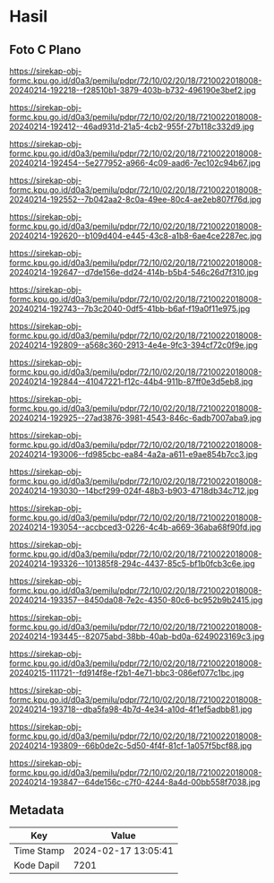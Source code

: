# Hasil

## Foto C Plano

https://sirekap-obj-formc.kpu.go.id/d0a3/pemilu/pdpr/72/10/02/20/18/7210022018008-20240214-192218--f28510b1-3879-403b-b732-496190e3bef2.jpg

https://sirekap-obj-formc.kpu.go.id/d0a3/pemilu/pdpr/72/10/02/20/18/7210022018008-20240214-192412--46ad931d-21a5-4cb2-955f-27b118c332d9.jpg

https://sirekap-obj-formc.kpu.go.id/d0a3/pemilu/pdpr/72/10/02/20/18/7210022018008-20240214-192454--5e277952-a966-4c09-aad6-7ec102c94b67.jpg

https://sirekap-obj-formc.kpu.go.id/d0a3/pemilu/pdpr/72/10/02/20/18/7210022018008-20240214-192552--7b042aa2-8c0a-49ee-80c4-ae2eb807f76d.jpg

https://sirekap-obj-formc.kpu.go.id/d0a3/pemilu/pdpr/72/10/02/20/18/7210022018008-20240214-192620--b109d404-e445-43c8-a1b8-6ae4ce2287ec.jpg

https://sirekap-obj-formc.kpu.go.id/d0a3/pemilu/pdpr/72/10/02/20/18/7210022018008-20240214-192647--d7de156e-dd24-414b-b5b4-546c26d7f310.jpg

https://sirekap-obj-formc.kpu.go.id/d0a3/pemilu/pdpr/72/10/02/20/18/7210022018008-20240214-192743--7b3c2040-0df5-41bb-b6af-f19a0f11e975.jpg

https://sirekap-obj-formc.kpu.go.id/d0a3/pemilu/pdpr/72/10/02/20/18/7210022018008-20240214-192809--a568c360-2913-4e4e-9fc3-394cf72c0f9e.jpg

https://sirekap-obj-formc.kpu.go.id/d0a3/pemilu/pdpr/72/10/02/20/18/7210022018008-20240214-192844--41047221-f12c-44b4-911b-87ff0e3d5eb8.jpg

https://sirekap-obj-formc.kpu.go.id/d0a3/pemilu/pdpr/72/10/02/20/18/7210022018008-20240214-192925--27ad3876-3981-4543-846c-6adb7007aba9.jpg

https://sirekap-obj-formc.kpu.go.id/d0a3/pemilu/pdpr/72/10/02/20/18/7210022018008-20240214-193006--fd985cbc-ea84-4a2a-a611-e9ae854b7cc3.jpg

https://sirekap-obj-formc.kpu.go.id/d0a3/pemilu/pdpr/72/10/02/20/18/7210022018008-20240214-193030--14bcf299-024f-48b3-b903-4718db34c712.jpg

https://sirekap-obj-formc.kpu.go.id/d0a3/pemilu/pdpr/72/10/02/20/18/7210022018008-20240214-193054--accbced3-0226-4c4b-a669-36aba68f90fd.jpg

https://sirekap-obj-formc.kpu.go.id/d0a3/pemilu/pdpr/72/10/02/20/18/7210022018008-20240214-193326--101385f8-294c-4437-85c5-bf1b0fcb3c6e.jpg

https://sirekap-obj-formc.kpu.go.id/d0a3/pemilu/pdpr/72/10/02/20/18/7210022018008-20240214-193357--8450da08-7e2c-4350-80c6-bc952b9b2415.jpg

https://sirekap-obj-formc.kpu.go.id/d0a3/pemilu/pdpr/72/10/02/20/18/7210022018008-20240214-193445--82075abd-38bb-40ab-bd0a-6249023169c3.jpg

https://sirekap-obj-formc.kpu.go.id/d0a3/pemilu/pdpr/72/10/02/20/18/7210022018008-20240215-111721--fd914f8e-f2b1-4e71-bbc3-086ef077c1bc.jpg

https://sirekap-obj-formc.kpu.go.id/d0a3/pemilu/pdpr/72/10/02/20/18/7210022018008-20240214-193718--dba5fa98-4b7d-4e34-a10d-4f1ef5adbb81.jpg

https://sirekap-obj-formc.kpu.go.id/d0a3/pemilu/pdpr/72/10/02/20/18/7210022018008-20240214-193809--66b0de2c-5d50-4f4f-81cf-1a057f5bcf88.jpg

https://sirekap-obj-formc.kpu.go.id/d0a3/pemilu/pdpr/72/10/02/20/18/7210022018008-20240214-193847--64de156c-c7f0-4244-8a4d-00bb558f7038.jpg


## Metadata

| Key        | Value               |
| ---------- | ------------------- |
| Time Stamp | 2024-02-17 13:05:41 |
| Kode Dapil | 7201                |



